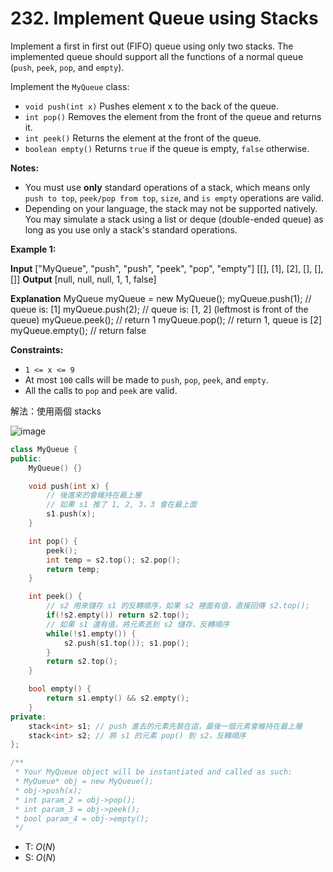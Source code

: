 # 232. Implement Queue using Stacks

Implement a first in first out (FIFO) queue using only two stacks. The implemented queue should support all the functions of a normal queue (`push`, `peek`, `pop`, and `empty`).

Implement the `MyQueue` class:

- `void push(int x)` Pushes element x to the back of the queue.
- `int pop()` Removes the element from the front of the queue and returns it.
- `int peek()` Returns the element at the front of the queue.
- `boolean empty()` Returns `true` if the queue is empty, `false` otherwise.

**Notes:**

- You must use **only** standard operations of a stack, which means only `push to top`, `peek/pop from top`, `size`, and `is empty` operations are valid.
- Depending on your language, the stack may not be supported natively. You may simulate a stack using a list or deque (double-ended queue) as long as you use only a stack's standard operations.

**Example 1:**

**Input**
\["MyQueue", "push", "push", "peek", "pop", "empty"\]
\[\[\], \[1\], \[2\], \[\], \[\], \[\]\]
**Output**
\[null, null, null, 1, 1, false\]

**Explanation**
MyQueue myQueue = new MyQueue();
myQueue.push(1); // queue is: \[1\]
myQueue.push(2); // queue is: \[1, 2\] (leftmost is front of the queue)
myQueue.peek(); // return 1
myQueue.pop(); // return 1, queue is \[2\]
myQueue.empty(); // return false

**Constraints:**

- `1 <= x <= 9`
- At most `100` calls will be made to `push`, `pop`, `peek`, and `empty`.
- All the calls to `pop` and `peek` are valid.

解法：使用兩個 stacks

![image](https://leetcode.com/media/original_images/232_queue_using_stacksBPush.png)

```cpp
class MyQueue {
public:
    MyQueue() {}

    void push(int x) {
        // 後進來的會維持在最上層
        // 如果 s1 推了 1, 2, 3，3 會在最上面
        s1.push(x);
    }

    int pop() {
        peek();
        int temp = s2.top(); s2.pop();
        return temp;
    }

    int peek() {
        // s2 用來儲存 s1 的反轉順序，如果 s2 裡面有值，直接回傳 s2.top();
        if(!s2.empty()) return s2.top();
        // 如果 s1 還有值，將元素丟到 s2 儲存，反轉順序
        while(!s1.empty()) {
            s2.push(s1.top()); s1.pop();
        }
        return s2.top();
    }

    bool empty() {
        return s1.empty() && s2.empty();
    }
private:
    stack<int> s1; // push 進去的元素先裝在這，最後一個元素會維持在最上層
    stack<int> s2; // 將 s1 的元素 pop() 到 s2，反轉順序
};

/**
 * Your MyQueue object will be instantiated and called as such:
 * MyQueue* obj = new MyQueue();
 * obj->push(x);
 * int param_2 = obj->pop();
 * int param_3 = obj->peek();
 * bool param_4 = obj->empty();
 */
```


- T: $O(N)$
- S: $O(N)$

